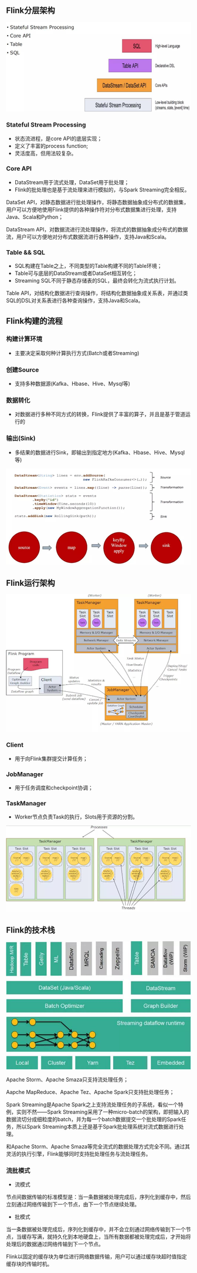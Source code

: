 ## Flink分层架构

![](Flink基本概念_files/1.jpg)

### Stateful Stream Processing

- 状态流进程，是core API的底层实现；
- 定义了丰富的process function;
- 灵活度高，但用法较复杂。

### Core API

- DataStream用于流式处理，DataSet用于批处理；
- Flink的批处理也是基于流处理来进行模拟的，与Spark Streaming完全相反。

DataSet API，对静态数据进行批处理操作，将静态数据抽象成分布式的数据集，用户可以方便地使用Flink提供的各种操作符对分布式数据集进行处理，支持Java、Scala和Python；

DataStream API，对数据流进行流处理操作，将流式的数据抽象成分布式的数据流，用户可以方便地对分布式数据流进行各种操作，支持Java和Scala。

### Table && SQL

- SQL构建在Table之上，不同类型的Table构建不同的Table环境；
- Table可与底层的DataStream或者DataSet相互转化；
- Streaming SQL不同于静态存储表的SQL，最终会转化为流式执行计划。

Table API，对结构化数据进行查询操作，将结构化数据抽象成关系表，并通过类SQL的DSL对关系表进行各种查询操作，支持Java和Scala。

## Flink构建的流程

### 构建计算环境

- 主要决定采取何种计算执行方式(Batch或者Streaming)

### 创建Source

- 支持多种数据源(Kafka、Hbase、Hive、Mysql等)

### 数据转化

- 对数据进行多种不同方式的转换，Flink提供了丰富的算子，并且是基于管道运行的

### 输出(Sink)

- 多结果的数据进行Sink，即输出到指定地方(Kafka、Hbase、Hive、Mysql等)

![](Flink基本概念_files/2.jpg)

## Flink运行架构

![](Flink基本概念_files/3.jpg)

### Client

- 用于向Flink集群提交计算任务；

### JobManager

- 用于任务调度和checkpoint协调；

### TaskManager

- Worker节点负责Task的执行，Slots用于资源的分割。

![](Flink基本概念_files/4.jpg)

## Flink的技术栈

![](Flink基本概念_files/6.jpg)

Apache Storm、Apache Smaza只支持流处理任务；

Aapche MapReduce、Apache Tez、Apache Spark只支持批处理任务；

Spark Streaming是Apache Spark之上支持流处理任务的子系统，看似一个特例，实则不然——Spark Streaming采用了一种micro-batch的架构，即把输入的数据流切分成细粒度的batch，并为每一个batch数据提交一个批处理的Spark任务，所以Spark  Streaming本质上还是基于Spark批处理系统对流式数据进行处理。

和Apache Storm、Apache Smaza等完全流式的数据处理方式完全不同。通过其灵活的执行引擎，Flink能够同时支持批处理任务与流处理任务。

### 流批模式

- 流模式

节点间数据传输的标准模型是：当一条数据被处理完成后，序列化到缓存中，然后立刻通过网络传输到下一个节点，由下一个节点继续处理。

- 批模式

当一条数据被处理完成后，序列化到缓存中，并不会立刻通过网络传输到下一个节点，当缓存写满，就持久化到本地硬盘上，当所有数据都被处理完成后，才开始将处理后的数据通过网络传输到下一个节点。

Flink以固定的缓存块为单位进行网络数据传输，用户可以通过缓存块超时值指定缓存块的传输时机。
